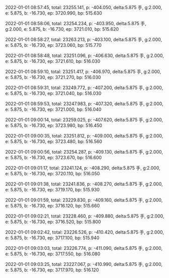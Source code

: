 2022-01-01 08:57:45, total: 23255.141, p: -404.050, delta:5.875 手, g:2.000, e: 5.875, b: -16.730, ep: 3720.990, bp: 515.630

2022-01-01 08:58:06, total: 23254.234, p: -403.950, delta:5.875 手, g:2.000, e: 5.875, b: -16.730, ep: 3721.010, bp: 515.620

2022-01-01 08:58:27, total: 23263.213, p: -403.100, delta:5.875 手, g:2.000, e: 5.875, b: -16.730, ep: 3723.060, bp: 515.770

2022-01-01 08:58:48, total: 23251.096, p: -406.630, delta:5.875 手, g:2.000, e: 5.875, b: -16.730, ep: 3721.610, bp: 516.030

2022-01-01 08:59:10, total: 23251.417, p: -406.970, delta:5.875 手, g:2.000, e: 5.875, b: -16.730, ep: 3721.270, bp: 516.030

2022-01-01 08:59:31, total: 23249.772, p: -407.200, delta:5.875 手, g:2.000, e: 5.875, b: -16.730, ep: 3721.040, bp: 516.030

2022-01-01 08:59:53, total: 23247.983, p: -407.320, delta:5.875 手, g:2.000, e: 5.875, b: -16.730, ep: 3721.000, bp: 516.040

2022-01-01 09:00:14, total: 23259.025, p: -407.620, delta:5.875 手, g:2.000, e: 5.875, b: -16.730, ep: 3723.980, bp: 516.450

2022-01-01 09:00:35, total: 23251.812, p: -409.000, delta:5.875 手, g:2.000, e: 5.875, b: -16.730, ep: 3723.480, bp: 516.560

2022-01-01 09:00:56, total: 23254.287, p: -409.130, delta:5.875 手, g:2.000, e: 5.875, b: -16.730, ep: 3723.670, bp: 516.600

2022-01-01 09:01:17, total: 23241.124, p: -408.290, delta:5.875 手, g:2.000, e: 5.875, b: -16.730, ep: 3720.110, bp: 516.050

2022-01-01 09:01:38, total: 23241.836, p: -408.270, delta:5.875 手, g:2.000, e: 5.875, b: -16.730, ep: 3719.170, bp: 515.930

2022-01-01 09:01:59, total: 23229.830, p: -409.160, delta:5.875 手, g:2.000, e: 5.875, b: -16.730, ep: 3716.120, bp: 515.660

2022-01-01 09:02:21, total: 23228.460, p: -409.880, delta:5.875 手, g:2.000, e: 5.875, b: -16.730, ep: 3716.520, bp: 515.800

2022-01-01 09:02:42, total: 23226.526, p: -410.420, delta:5.875 手, g:2.000, e: 5.875, b: -16.730, ep: 3717.100, bp: 515.940

2022-01-01 09:03:03, total: 23226.774, p: -411.090, delta:5.875 手, g:2.000, e: 5.875, b: -16.730, ep: 3717.550, bp: 516.080

2022-01-01 09:03:25, total: 23227.067, p: -410.990, delta:5.875 手, g:2.000, e: 5.875, b: -16.730, ep: 3717.970, bp: 516.120